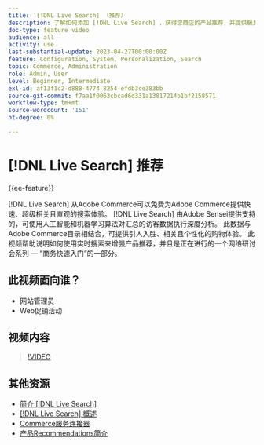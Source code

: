 ```yaml
---
title: ’[!DNL Live Search] （推荐）
description: 了解如何添加 [!DNL Live Search] ，获得您商店的产品推荐，并提供极具吸引力、相关且个性化的购物体验。
doc-type: feature video
audience: all
activity: use
last-substantial-update: 2023-04-27T00:00:00Z
feature: Configuration, System, Personalization, Search
topic: Commerce, Administration
role: Admin, User
level: Beginner, Intermediate
exl-id: af13f1c2-d888-4774-8254-efdb3ce383bb
source-git-commit: f7aa1f0063cbcad6d331a13817214b1bf2158571
workflow-type: tm+mt
source-wordcount: '151'
ht-degree: 0%

---
```


# [!DNL Live Search] 推荐

{{ee-feature}}

[!DNL Live Search] 从Adobe Commerce可以免费为Adobe Commerce提供快速、超级相关且直观的搜索体验。 [!DNL Live Search] 由Adobe Sensei提供支持的，可使用人工智能和机器学习算法对汇总的访客数据执行深度分析。 此数据与Adobe Commerce目录相结合，可提供引人入胜、相关且个性化的购物体验。 此视频帮助说明如何使用实时搜索来增强产品推荐，并且是正在进行的一个网络研讨会系列 — “商务快速入门”的一部分。

## 此视频面向谁？

- 网站管理员
- Web促销活动

## 视频内容

>[!VIDEO](https://video.tv.adobe.com/v/3412586?quality=12&learn=on)


## 其他资源

- [简介 [!DNL Live Search]](https://experienceleague.adobe.com/docs/commerce-learn/tutorials/marketing/live-search.html)
- [[!DNL Live Search] 概述](https://experienceleague.adobe.com/docs/commerce-merchant-services/live-search/overview.html)
- [Commerce服务连接器](https://experienceleague.adobe.com/docs/commerce-merchant-services/user-guides/integration-services/saas.html)
- [产品Recommendations简介](https://experienceleague.adobe.com/docs/commerce-merchant-services/product-recommendations/overview.html)
